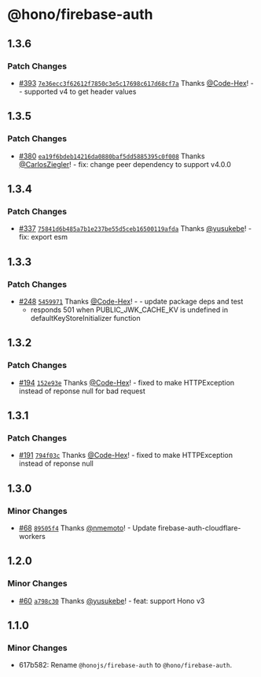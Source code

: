# @hono/firebase-auth

## 1.3.6

### Patch Changes

- [#393](https://github.com/honojs/middleware/pull/393) [`7e36ecc3f62612f7850c3e5c17698c617d68cf7a`](https://github.com/honojs/middleware/commit/7e36ecc3f62612f7850c3e5c17698c617d68cf7a) Thanks [@Code-Hex](https://github.com/Code-Hex)! - - supported v4 to get header values

## 1.3.5

### Patch Changes

- [#380](https://github.com/honojs/middleware/pull/380) [`ea19f6bdeb14216da0880baf5dd5885395c0f008`](https://github.com/honojs/middleware/commit/ea19f6bdeb14216da0880baf5dd5885395c0f008) Thanks [@CarlosZiegler](https://github.com/CarlosZiegler)! - fix: change peer dependency to support v4.0.0

## 1.3.4

### Patch Changes

- [#337](https://github.com/honojs/middleware/pull/337) [`75841d6b485a7b1e237be55d5ceb16500119afda`](https://github.com/honojs/middleware/commit/75841d6b485a7b1e237be55d5ceb16500119afda) Thanks [@yusukebe](https://github.com/yusukebe)! - fix: export esm

## 1.3.3

### Patch Changes

- [#248](https://github.com/honojs/middleware/pull/248) [`5459971`](https://github.com/honojs/middleware/commit/545997181f5ba77991e350ec9a873463082242c3) Thanks [@Code-Hex](https://github.com/Code-Hex)! - - update package deps and test
  - responds 501 when PUBLIC_JWK_CACHE_KV is undefined in defaultKeyStoreInitializer function

## 1.3.2

### Patch Changes

- [#194](https://github.com/honojs/middleware/pull/194) [`152e93e`](https://github.com/honojs/middleware/commit/152e93e5987e14804792acad274594e1828d333a) Thanks [@Code-Hex](https://github.com/Code-Hex)! - fixed to make HTTPException instead of reponse null for bad request

## 1.3.1

### Patch Changes

- [#191](https://github.com/honojs/middleware/pull/191) [`794f03c`](https://github.com/honojs/middleware/commit/794f03c3633abefce1b16fb1f4322d87f2568a8e) Thanks [@Code-Hex](https://github.com/Code-Hex)! - fixed to make HTTPException instead of reponse null

## 1.3.0

### Minor Changes

- [#68](https://github.com/honojs/middleware/pull/68) [`89505f4`](https://github.com/honojs/middleware/commit/89505f4f7577d1a3c706b22dc26e510d16163a63) Thanks [@nmemoto](https://github.com/nmemoto)! - Update firebase-auth-cloudflare-workers

## 1.2.0

### Minor Changes

- [#60](https://github.com/honojs/middleware/pull/60) [`a798c30`](https://github.com/honojs/middleware/commit/a798c307e11cd8d414ee23259fe0c5730dfb8841) Thanks [@yusukebe](https://github.com/yusukebe)! - feat: support Hono v3

## 1.1.0

### Minor Changes

- 617b582: Rename `@honojs/firebase-auth` to `@hono/firebase-auth`.
